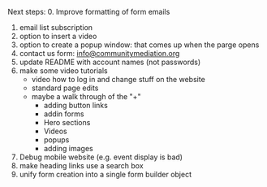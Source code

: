 Next steps:
0. Improve formatting of form emails
1. email list subscription
2. option to insert a video
3. option to create a popup window: that comes up when the parge opens
4. contact us form: info@communitymediation.org
5. update README with account names (not passwords)
6. make some video tutorials
    - video how to log in and change stuff on the website
    - standard page edits
    - maybe a walk through of the "+"
        - adding button links
        - addin forms
        - Hero sections
        - Videos
        - popups
        - adding images
7. Debug mobile website (e.g. event display is bad)
8. make heading links use a search box
9. unify form creation into a single form builder object
